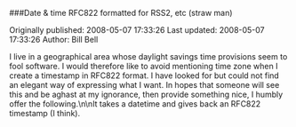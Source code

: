 ###Date & time RFC822 formatted for RSS2, etc (straw man)

Originally published: 2008-05-07 17:33:26
Last updated: 2008-05-07 17:33:26
Author: Bill Bell

I live in a geographical area whose daylight savings time provisions seem to fool software. I would therefore like to avoid mentioning time zone when I create a timestamp in RFC822 format. I have looked for but could not find an elegant way of expressing what I want. In hopes that someone will see this and be aghast at my ignorance, then provide something nice, I humbly offer the following.\n\nIt takes a datetime and gives back an RFC822 timestamp (I think).